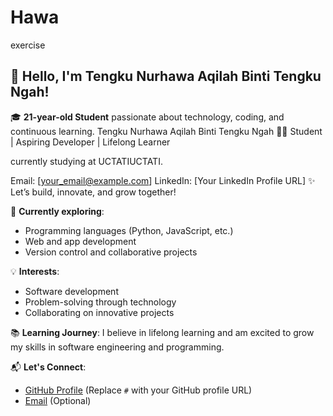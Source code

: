 # Hawa
exercise
## 👋 Hello, I'm Tengku Nurhawa Aqilah Binti Tengku Ngah!

🎓 **21-year-old Student** passionate about technology, coding, and continuous learning.
Tengku Nurhawa Aqilah Binti Tengku Ngah
👩‍🎓 Student | Aspiring Developer | Lifelong Learner

 currently studying at UCTATIUCTATI.
 

Email: [your_email@example.com]
LinkedIn: [Your LinkedIn Profile URL]
✨ Let’s build, innovate, and grow together!

🌱 **Currently exploring**:
- Programming languages (Python, JavaScript, etc.)
- Web and app development
- Version control and collaborative projects

💡 **Interests**:
- Software development
- Problem-solving through technology
- Collaborating on innovative projects

📚 **Learning Journey**:
I believe in lifelong learning and am excited to grow my skills in software engineering and programming. 

📬 **Let's Connect**:
- [GitHub Profile](#) (Replace `#` with your GitHub profile URL)
- [Email](mailto:your-email@example.com) (Optional)
